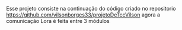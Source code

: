 Esse projeto consiste na continuação do código criado no repositorio https://github.com/vilsonborges33/projetoDeTccVilson agora a comunicação Lora é feita entre 3 módulos

